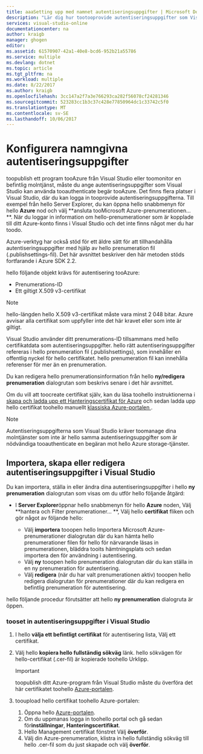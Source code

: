 ```yaml
---
title: aaaSetting upp med namnet autentiseringsuppgifter | Microsoft Docs
description: "Lär dig hur tootooprovide autentiseringsuppgifter som Visual Studio kan använda tooauthenticate begäranden tooAzure toopublish ett program tooAzure från Visual Studio eller toomonitor en befintlig molntjänst... "
services: visual-studio-online
documentationcenter: na
author: kraigb
manager: ghogen
editor: 
ms.assetid: 61570907-42a1-40e8-bcd6-952b21a55786
ms.service: multiple
ms.devlang: dotnet
ms.topic: article
ms.tgt_pltfrm: na
ms.workload: multiple
ms.date: 8/22/2017
ms.author: kraigb
ms.openlocfilehash: 3cc147a2f7a3e766293ca282f56078cf24281346
ms.sourcegitcommit: 523283cc1b3c37c428e77850964dc1c33742c5f0
ms.translationtype: MT
ms.contentlocale: sv-SE
ms.lasthandoff: 10/06/2017
---
```

# <a name="setting-up-named-authentication-credentials"></a>Konfigurera namngivna autentiseringsuppgifter
toopublish ett program tooAzure från Visual Studio eller toomonitor en befintlig molntjänst, måste du ange autentiseringsuppgifter som Visual Studio kan använda tooauthenticate begär tooAzure. Det finns flera platser i Visual Studio, där du kan logga in tooprovide autentiseringsuppgifterna. Till exempel från hello Server Explorer, du kan öppna hello snabbmenyn för hello **Azure** nod och välj **ansluta tooMicrosoft Azure-prenumerationen... **. När du loggar in information om hello-prenumerationer som är kopplade till ditt Azure-konto finns i Visual Studio och det inte finns något mer du har toodo.

Azure-verktyg har också stöd för ett äldre sätt för att tillhandahålla autentiseringsuppgifter med hjälp av hello prenumeration fil (.publishsettings-fil). Det här avsnittet beskriver den här metoden stöds fortfarande i Azure SDK 2.2.

hello följande objekt krävs för autentisering tooAzure:

* Prenumerations-ID
* Ett giltigt X.509 v3-certifikat

> [!NOTE]
> hello-längden hello X.509 v3-certifikat måste vara minst 2 048 bitar. Azure avvisar alla certifikat som uppfyller inte det här kravet eller som inte är giltigt.
>
>

Visual Studio använder ditt prenumerations-ID tillsammans med hello certifikatdata som autentiseringsuppgifter. hello rätt autentiseringsuppgifter refereras i hello prenumeration fil (.publishsettings), som innehåller en offentlig nyckel för hello certifikatet. hello prenumeration fil kan innehålla referenser för mer än en prenumeration.

Du kan redigera hello prenumerationsinformation från hello **ny/redigera prenumeration** dialogrutan som beskrivs senare i det här avsnittet.

Om du vill att toocreate certifikat själv, kan du läsa toohello instruktionerna i [skapa och ladda upp ett Hanteringscertifikat för Azure](https://msdn.microsoft.com/library/windowsazure/gg551722.aspx) och sedan ladda upp hello certifikat toohello manuellt [klassiska Azure-portalen ](http://go.microsoft.com/fwlink/?LinkID=213885).

> [!NOTE]
> Autentiseringsuppgifterna som Visual Studio kräver toomanage dina molntjänster som inte är hello samma autentiseringsuppgifter som är nödvändiga tooauthenticate en begäran mot hello Azure storage-tjänster.
>
>

## <a name="import-set-up-or-edit-authentication-credentials-in-visual-studio"></a>Importera, skapa eller redigera autentiseringsuppgifter i Visual Studio
Du kan importera, ställa in eller ändra dina autentiseringsuppgifter i hello **ny prenumeration** dialogrutan som visas om du utför hello följande åtgärd:

* I **Server Explorer**öppnar hello snabbmenyn för hello **Azure** noden, Välj **hantera och Filter prenumerationer... **, Välj hello **certifikat** fliken och gör något av följande hello:

    * Välj **importera** tooopen hello Importera Microsoft Azure-prenumerationer dialogrutan där du kan hämta hello prenumerationer filen för hello för närvarande läsas in prenumerationen, bläddra tooits hämtningsplats och sedan importera den för användning i autentisering.
    * Välj **ny** tooopen hello prenumeration dialogrutan där du kan ställa in en ny prenumeration för autentisering.
    * Välj **redigera** (när du har valt prenumerationen aktiv) tooopen hello redigera dialogrutan för prenumerationer där du kan redigera en befintlig prenumeration för autentisering. 

hello följande procedur förutsätter att hello **ny prenumeration** dialogruta är öppen.

### <a name="tooset-up-authentication-credentials-in-visual-studio"></a>tooset in autentiseringsuppgifter i Visual Studio
1. I hello **välja ett befintligt certifikat** för autentisering lista, Välj ett certifikat.
2. Välj hello **kopiera hello fullständig sökväg** länk. hello sökvägen för hello-certifikat (.cer-fil) är kopierade toohello Urklipp.

   > [!IMPORTANT]
   > toopublish ditt Azure-program från Visual Studio måste du överföra det här certifikatet toohello [Azure-portalen](http://go.microsoft.com/fwlink/p/?LinkID=525040).
   >
   >
3. tooupload hello certifikat toohello Azure-portalen:

   1. Öppna hello [Azure-portalen](http://go.microsoft.com/fwlink/p/?LinkID=525040).
   2. Om du uppmanas logga in toohello portal och gå sedan för**inställningar**, **Hanteringscertifikat**.
   3. Hello Management certifikat fönstret Välj **överför**.
   4. Välj din Azure-prenumeration, klistra in hello fullständig sökväg till hello .cer-fil som du just skapade och välj **överför**.
